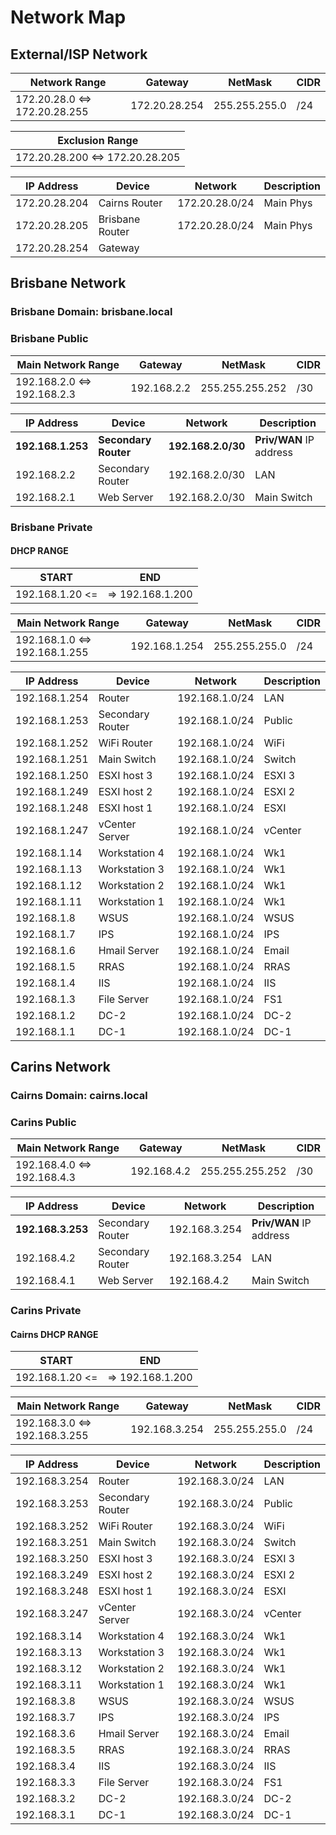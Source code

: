 # Network Map

## External/ISP Network

| Network Range | Gateway | NetMask | CIDR |
| ------------------------------- | -------------- | --------------- | --- |
| 172.20.28.0 <=> 172.20.28.255 | 172.20.28.254 | 255.255.255.0 | /24 |

| Exclusion Range |
| --------------- |
| 172.20.28.200 <=> 172.20.28.205 |

| IP Address     | Device                 | Network            | Description         |
| -------------- | ---------------------- | ------------------ | ------------------- |
| 172.20.28.204 | Cairns Router | 172.20.28.0/24 | Main Phys |
| 172.20.28.205 | Brisbane Router | 172.20.28.0/24 | Main Phys |
| 172.20.28.254 | Gateway |

## Brisbane Network

### Brisbane Domain: brisbane.local

### Brisbane Public

| Main Network Range | Gateway | NetMask | CIDR |
| ------------------------------- | -------------- | --------------- | --- |
| 192.168.2.0 <=> 192.168.2.3 | 192.168.2.2 | 255.255.255.252 | /30 |

| IP Address | Device | Network    | Description |
| ----------| ------- | ---------- | ----------- |
| **192.168.1.253** | **Secondary Router** | **192.168.2.0/30** | **Priv/WAN** IP address  |
| 192.168.2.2 | Secondary Router | 192.168.2.0/30 | LAN |
| 192.168.2.1 | Web Server | 192.168.2.0/30 | Main Switch |

### Brisbane Private

#### DHCP RANGE

| START | END |
| ----- | --- |
|192.168.1.20 <=|=> 192.168.1.200 |

| Main Network Range | Gateway | NetMask | CIDR |
| ------------------------------- | -------------- | --------------- | --- |
| 192.168.1.0 <=> 192.168.1.255 | 192.168.1.254 | 255.255.255.0 | /24 |

| IP Address | Device | Network    | Description |
| ----------| ------- | ---------- | ----------- |
| 192.168.1.254 | Router | 192.168.1.0/24 | LAN |
| 192.168.1.253 | Secondary Router | 192.168.1.0/24 | Public |
| 192.168.1.252 | WiFi Router | 192.168.1.0/24 | WiFi |
| 192.168.1.251 | Main Switch | 192.168.1.0/24 | Switch |
| 192.168.1.250 | ESXI host 3 | 192.168.1.0/24 | ESXI 3 |
| 192.168.1.249 | ESXI host 2 | 192.168.1.0/24 | ESXI 2 |
| 192.168.1.248 | ESXI host 1 | 192.168.1.0/24 | ESXI |
| 192.168.1.247 | vCenter Server | 192.168.1.0/24 | vCenter |
| 192.168.1.14 | Workstation 4 | 192.168.1.0/24 | Wk1 |
| 192.168.1.13 | Workstation 3 | 192.168.1.0/24 | Wk1 |
| 192.168.1.12 | Workstation 2 | 192.168.1.0/24 | Wk1 |
| 192.168.1.11 | Workstation 1 | 192.168.1.0/24 | Wk1 |
| 192.168.1.8 | WSUS | 192.168.1.0/24 | WSUS |
| 192.168.1.7 | IPS | 192.168.1.0/24 | IPS |
| 192.168.1.6 | Hmail Server | 192.168.1.0/24 | Email |
| 192.168.1.5 | RRAS | 192.168.1.0/24 | RRAS |
| 192.168.1.4 | IIS | 192.168.1.0/24 | IIS |
| 192.168.1.3 | File Server | 192.168.1.0/24 | FS1 |
| 192.168.1.2 | DC-2 | 192.168.1.0/24 | DC-2 |
| 192.168.1.1 | DC-1 | 192.168.1.0/24 | DC-1 |

## Carins Network

### Cairns Domain: cairns.local

### Carins Public

| Main Network Range | Gateway | NetMask | CIDR |
| ------------------------------- | -------------- | --------------- | --- |
| 192.168.4.0 <=> 192.168.4.3 | 192.168.4.2 | 255.255.255.252 | /30 |

| IP Address | Device | Network    | Description |
| ----------| ------- | ---------- | ----------- |
| **192.168.3.253** | Secondary Router | 192.168.3.254 | **Priv/WAN** IP address  |
| 192.168.4.2 | Secondary Router | 192.168.3.254 | LAN |
| 192.168.4.1 | Web Server | 192.168.4.2 | Main Switch |

### Carins Private

#### Cairns DHCP RANGE

| START | END |
| ----- | --- |
|192.168.1.20 <=|=> 192.168.1.200 |

| Main Network Range | Gateway | NetMask | CIDR |
| ------------------------------- | -------------- | --------------- | --- |
| 192.168.3.0 <=> 192.168.3.255 | 192.168.3.254 | 255.255.255.0 | /24 |

| IP Address | Device | Network    | Description |
| ----------| ------- | ---------- | ----------- |
| 192.168.3.254 | Router | 192.168.3.0/24 | LAN |
| 192.168.3.253 | Secondary Router | 192.168.3.0/24 | Public |
| 192.168.3.252 | WiFi Router | 192.168.3.0/24 | WiFi |
| 192.168.3.251 | Main Switch | 192.168.3.0/24 | Switch |
| 192.168.3.250 | ESXI host 3 | 192.168.3.0/24 | ESXI 3 |
| 192.168.3.249 | ESXI host 2 | 192.168.3.0/24 | ESXI 2 |
| 192.168.3.248 | ESXI host 1 | 192.168.3.0/24 | ESXI |
| 192.168.3.247 | vCenter Server | 192.168.3.0/24 | vCenter |
| 192.168.3.14 | Workstation 4 | 192.168.3.0/24 | Wk1 |
| 192.168.3.13 | Workstation 3 | 192.168.3.0/24 | Wk1 |
| 192.168.3.12 | Workstation 2 | 192.168.3.0/24 | Wk1 |
| 192.168.3.11 | Workstation 1 | 192.168.3.0/24 | Wk1 |
| 192.168.3.8 | WSUS | 192.168.3.0/24 | WSUS |
| 192.168.3.7 | IPS | 192.168.3.0/24 | IPS |
| 192.168.3.6 | Hmail Server | 192.168.3.0/24 | Email |
| 192.168.3.5 | RRAS | 192.168.3.0/24 | RRAS |
| 192.168.3.4 | IIS | 192.168.3.0/24 | IIS |
| 192.168.3.3 | File Server | 192.168.3.0/24 | FS1 |
| 192.168.3.2 | DC-2 | 192.168.3.0/24 | DC-2 |
| 192.168.3.1 | DC-1 | 192.168.3.0/24 | DC-1 |
